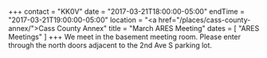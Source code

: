 +++
contact = "KK0V"
date = "2017-03-21T18:00:00-05:00"
endTime = "2017-03-21T19:00:00-05:00"
location = "<a href=\"/places/cass-county-annex/\">Cass County Annex</a>"
title = "March ARES Meeting"
dates = [ "ARES Meetings" ]
+++
We meet in the basement meeting room. Please enter through the north
doors adjacent to the 2nd Ave S parking lot.
